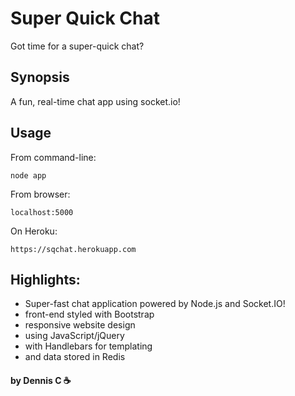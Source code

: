 # Super Quick Chat
Got time for a super-quick chat?

## Synopsis
A fun, real-time chat app using socket.io!

## Usage
From command-line:

```
node app
```

From browser:
```
localhost:5000
```

On Heroku:
```
https://sqchat.herokuapp.com
```

## Highlights:
* Super-fast chat application powered by Node.js and Socket.IO!
* front-end styled with Bootstrap
* responsive website design
* using JavaScript/jQuery
* with Handlebars for templating
* and data stored in Redis

#### by Dennis C :coffee:
